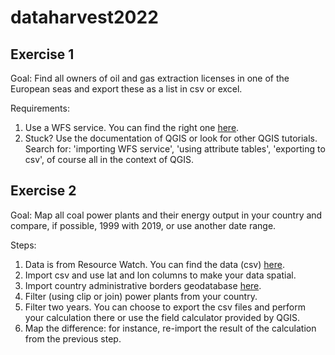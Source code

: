 # dataharvest2022

## Exercise 1

Goal: Find all owners of oil and gas extraction licenses in one of the European seas and export these as a list in csv or excel.

Requirements:
1. Use a WFS service. You can find the right one [here](https://www.emodnet-humanactivities.eu/search-results.php?dataname=Active+Licences). 
2. Stuck? Use the documentation of QGIS or look for other QGIS tutorials. Search for: 'importing WFS service', 'using attribute tables', 'exporting to csv', of course all in the context of QGIS.

## Exercise 2

Goal: Map all coal power plants and their energy output in your country and compare, if possible, 1999 with 2019, or use another date range.

Steps:
1. Data is from Resource Watch. You can find the data (csv) [here](https://github.com/ftmnl/dataharvest2022/tree/main/data/global_power_plant_database_v_1_3).
2. Import csv and use lat and lon columns to make your data spatial.
3. Import country administrative borders geodatabase [here](https://github.com/ftmnl/dataharvest2022/tree/main/data/WB_Boundaries.gdb).
4. Filter (using clip or join) power plants from your country.
5. Filter two years. You can choose to export the csv files and perform your calculation there or use the field calculator provided by QGIS.
6. Map the difference: for instance, re-import the result of the calculation from the previous step. 



